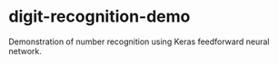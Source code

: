 # digit-recognition-demo
Demonstration of number recognition using Keras feedforward neural network.

